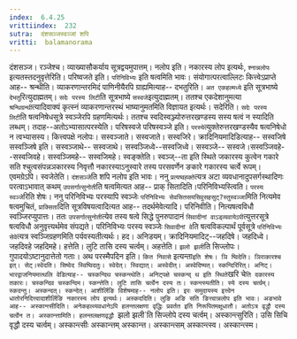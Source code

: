 ```yaml
---
index:  6.4.25
vrittiindex:  232
sutra:  दंशसञ्जस्वञ्जां शपि
vritti:  balamanorama 
---
```


दंशसञ्ज। रञ्जेश्च। व्याख्यासौकर्याय सूत्रद्वयमुपात्तम्। नलोप इति। नकारस्य लोप इत्यर्थः, `श्नान्नलोपः` इत्यतस्तदनुवृत्तेरिति। परिष्वजते इति। `परिनिविभ्यः` इति षत्वमिति भावः। संयोगात्परत्वाल्लिटः कित्त्वेऽप्राप्ते आह-- श्रन्थीति। व्याकरणान्तरमिदं पाणिनीयैरपि ग्राह्यमित्याह-- दभतुरिति। `अत एकहल्मध्ये` इति सूत्रभाष्ये `देभतु`रित्युदाह्मतम्। `सदेः परस्य लिटी`ति सूत्रभाष्ये `सस्वजे`इत्युदाह्मतम्। ततश्च एकदेशानुमत्या `श्रन्थिग्रन्थी`त्यादिवाक्यं कृत्स्नं व्याकरणान्तरस्थं भाष्यानुमतमिति विज्ञायत इत्यर्थः। सदेरिति। `सदेः परस्य लिटी`ति षत्वनिषेधसूत्रे स्वञ्जेरपि ग्रहणमित्यर्थः। ततश्च स्वदिस्वञ्ज्योरुत्तरखण्डस्य सस्य षत्वं न स्यादिति लब्धम्। तदाह--अतोऽभ्यासात्परस्येति। परिषस्वजे परिषस्वञ्जे इति। `परस्ये`त्युक्तेरुत्तरखण्डस्यैव षत्वनिषेधो न त्वभ्यासस्य। कित्त्वपक्षे नलोपः। सस्वञ्जाते। सस्वजाते। सस्वजिरे। क्रादिनियमादिडित्याह-- सस्वजिषे सस्वञ्जिषे इति। सस्वञ्जाथे-- सस्वजाथे। सस्वञ्जिध्वे--सस्वजिध्वे। सस्वञ्जे-- सस्वजे।सस्वञ्जिवहे--सस्वजिवहे। सस्वञ्जिमहे-- सस्वजिमहे। स्वङ्क्तेति। स्वञ्ज्--ता इति स्थिते जकारस्य कुत्वेन गकारे सति श्चुत्वसंपन्नञकारस्य निवृत्तौ नकारस्याऽनुस्वारे तस्य परसवर्णेन ङकारे गकारस्य चर्त्वे रूपम्। एवमग्रेऽपि। स्वजेतेति। `दंशसञ्जे`ति शपि नलोप इति भावः। ननु `प्रत्यष्वह्क्ते`त्यत्र अटा व्यवधानादुपसर्गस्थादिणः परत्वाऽभावात् कथम् `उपसर्गात्सुनोती`ति षत्वमित्यत आह-- प्राक् सितादिति।परिनिविभ्यस्त्विति। `परस्य स्वञ्जे`रिति शेषः। ननु परिनिविभ्यः परस्यापि स्वञ्जेः `परिनिविभ्यः सेवसितसयसिवुसहसुट्?स्तुस्वञ्जा`मिति नित्यमेव षत्वमुचितं, `प्राक्सिता`दिति सूत्रविषयत्वादित्यत आह-- तदर्थमेवेत्यादि। परिनिवीति। नित्यषत्वविधौ स्वञ्जिरप्युपात्तः। ततः `उपसर्गात्सुनोती`त्येव तस्य षत्वे सिद्धे पुनरुपादानं `सिवादीनां वाऽड्व्यवायेऽपी`त्युत्तरसूत्रे षत्वविधौ अनुवृत्त्यर्थमेव संपद्यते। परिनिविभ्यः परस्य स्वञ्जेः `सिवादीनां वे`ति षत्वविकल्पार्थं पूर्वसूत्रे `परिनिविभ्यः सेवे`त्यत्र स्वञ्जिग्रहणमिति पर्यवस्यतीत्यर्थः। हद। अनिडयम्। क्रादिनियमादिट्--जहदिषे। जहदिध्वे। जहदिवहे जहदिमहे। हत्तेति। लुटि तासि दस्य चर्त्वम्। अहत्तेति। `झलो झली`ति सिज्लोपः। गुपादयोऽष्टानुदात्तेतो गताः। अथ परस्मैपदिन इति। `कित निवासे` इत्यन्ता` इति शेषः। ञि ष्विदेति। ञिराकारश्च इत्। सेट्।स्वेदति। सिष्वेद स्विष्विदतुः। स्वेदेत्। स्विद्यात्। अस्वेदीत्। अस्वेदिष्यत्। स्कन्दिरिरित्। अनिट्। भारद्वाजनियमात्थलि वेडित्याह-- चस्कन्दिथ चस्कन्त्थेति। अनिट्पक्षे चस्कन्द् थ इति स्थिते `खरि चे`ति दकारस्य तकारः। चस्कन्दिव चस्कन्दिम। स्कन्त्तेति। लुटि तासि चर्त्वेन दस्य तः। स्कन्त्स्यतीति। स्ये दस्य चर्त्वम्। स्कदन्तु। अस्कन्दत्। स्कन्देत्। आशीर्लिङि विशेषमाह-- नलोप इति। इरः समुदायस्य इत्त्वेन धातोरनिदित्त्वादाशीर्लिङि नकारस्य लोप इत्यर्थः। अस्कददिति। लुङि अङि सति ङित्त्वान्नलोप इति भावः। अङभावे आह-- अस्कान्त्सीदिति। अनेकहल्व्यवधानेऽपि हलन्तलक्षणा वृद्धिः प्रवर्तत इति निरूपितमक्षूधातौ। अतोऽत्र वृद्धौ दस्य चर्त्वेन त। अस्कान्त्तामिति। हलन्तलक्षणवृद्धौ `झलो झली`ति सिज्लोपे दस्य चर्त्वम्। अस्कान्त्सुरिति। उसि सिचि वृद्धौ दस्य चर्त्वम्। अस्कान्त्सीः अस्कान्त्तम् अस्कान्त्त। अस्कान्त्सम् अस्कान्त्स्व। अस्कान्त्स्म।

